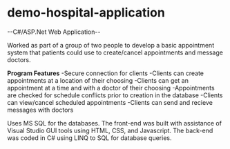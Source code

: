 # demo-hospital-application

--C#/ASP.Net Web Application--

Worked as part of a group of two people to develop a basic appointment system that patients could use to create/cancel appointments and message doctors.

**Program Features**
-Secure connection for clients
-Clients can create appointments at a location of their choosing
-Clients can get an appointment at a time and with a doctor of their choosing
-Appointments are checked for schedule conflicts prior to creation in the database
-Clients can view/cancel scheduled appointments
-Clients can send and recieve messages with doctors

Uses MS SQL for the databases. The front-end was built with assistance of Visual Studio GUI tools using HTML, CSS, and Javascript. The back-end was coded in C# using LINQ to SQL for database queries.

